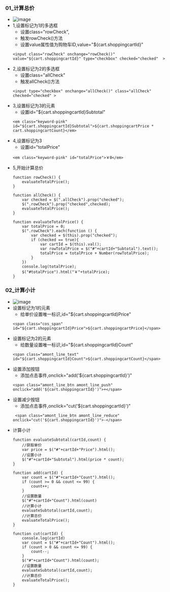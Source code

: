 ### 01_计算总价
*   ![image](https://note.youdao.com/yws/res/20761/640653A5D8A74201BDB1173115CE2AA5)
*   1,设置标记为1的多选框
    *   设置class="rowCheck",
    *   触发rowCheck()方法
    *   设置value属性值为购物车ID,value="${cart.shoppingcartId}"
    ```
    <input class="rowCheck" onchange="rowCheck()" value="${cart.shoppingcartId}" type="checkbox" checked="checked"  >
    ```
*   2,设置标记为2的多选框
    *   设置class="allCheck"
    *   触发allCheck()方法
    ```
    <input type="checkbox" onchange="allCheck()" class="allCheck" checked="checked" >
    
    ```
*   3,设置标记为3的元素
    *   设置id="${cart.shoppingcartId}Subtotal"
    ```
    <em class="keyword-pink" id="${cart.shoppingcartId}Subtotal">${cart.shoppingcartPrice * cart.shoppingcartCount}</em>
    ```
*   4,设置标记为3
    *   设置id="totalPrice"
    ```
    <em class="keyword-pink" id="totalPrice">￥0</em>
    ```
*   5,开始计算总价
    ```
    function rowCheck() {
        evaluateTotalPrice();
    }

    function allCheck() {
        var checked = $(".allCheck").prop("checked");
        $(".rowCheck").prop("checked",checked);
        evaluateTotalPrice();
    }

    function evaluateTotalPrice() {
        var totalPrice = 0;
        $(".rowCheck").each(function () {
            var checked = $(this).prop("checked");
            if (checked == true){
                var cartId = $(this).val();
                var rowTotalPrice = $("#"+cartId+"Subtotal").text();
                totalPrice = totalPrice + Number(rowTotalPrice);
            }
        })
        console.log(totalPrice);
        $("#totalPrice").html("￥"+totalPrice);
    }
    ```
    
### 02_计算小计
*   ![image](https://note.youdao.com/yws/res/20764/17CB2EA9F5354FCDAE03FA29CF48D48D)
*   设置标记为1的元素
    *   给单价设置唯一标识,id="${cart.shoppingcartId}Price"
    ```
    <span class="cos_span" id="${cart.shoppingcartId}Price">${cart.shoppingcartPrice}</span>
    ```
*   设置标记为2的元素
    *   给数量设置唯一标识,id="${cart.shoppingcartId}Count"
    ```
    <span class="amont_line_text" id="${cart.shoppingcartId}Count">${cart.shoppingcartCount}</span>
    ```
*   设置添加按钮
    *   添加点击事件,onclick="add('${cart.shoppingcartId}')"
    ```
    <span class="amont_line_btn amont_line_push" onclick="add('${cart.shoppingcartId}')">+</span>
    ```
*   设置减少按钮
    *   添加点击事件,onclick="cut('${cart.shoppingcartId}')"
    ```
     <span class="amont_line_btn amont_line_reduce" onclick="cut('${cart.shoppingcartId}')">-</span>
    ```
*   计算小计
    ```
    function evaluateSubtotal(cartId,count) {
        //获取单价
        var price = $("#"+cartId+"Price").html();
        //设置小计
        $("#"+cartId+"Subtotal").html(price * count);
    }

    function add(cartId) {
        var count = $("#"+cartId+"Count").html();
        if (count >= 0 && count <= 99) {
            count++;
        }
        //设置数量
        $("#"+cartId+"Count").html(count)
        //计算小计
        evaluateSubtotal(cartId,count);
        //计算总价
        evaluateTotalPrice();
    }

    function cut(cartId) {
        console.log(cartId)
        var count = $("#"+cartId+"Count").html();
        if (count > 0 && count <= 99) {
            count--;
        }
        $("#"+cartId+"Count").html(count);
        //设置数量
        evaluateSubtotal(cartId,count);
        //计算总价
        evaluateTotalPrice();
    }
    
    ```